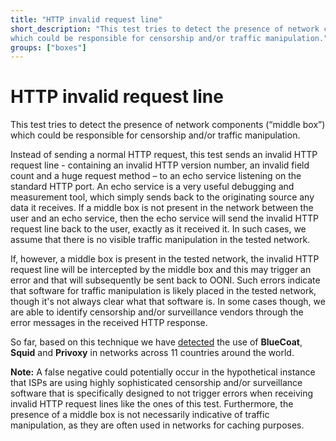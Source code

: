 ```yaml
---
title: "HTTP invalid request line"
short_description: "This test tries to detect the presence of network components (“middle box”)
which could be responsible for censorship and/or traffic manipulation."
groups: ["boxes"]
---
```


# HTTP invalid request line

This test tries to detect the presence of network components (“middle box”)
which could be responsible for censorship and/or traffic manipulation.

Instead of sending a normal HTTP request, this test sends an invalid HTTP
request line - containing an invalid HTTP version number, an invalid field count
and a huge request method – to an echo service listening on the standard HTTP
port. An echo service is a very useful debugging and measurement tool, which
simply sends back to the originating source any data it receives. If a middle
box is not present in the network between the user and an echo service, then the
echo service will send the invalid HTTP request line back to the user, exactly
as it received it. In such cases, we assume that there is no visible traffic
manipulation in the tested network.

If, however, a middle box is present in the tested network, the invalid HTTP
request line will be intercepted by the middle box and this may trigger an error
and that will subsequently be sent back to OONI. Such errors indicate that
software for traffic manipulation is likely placed in the tested network, though
it's not always clear what that software is. In some cases though, we are able
to identify censorship and/or surveillance vendors through the error messages in
the received HTTP response.

So far, based on this technique we have
[detected](https://explorer.ooni.torproject.org/highlights/) the use of
**BlueCoat**, **Squid** and **Privoxy** in networks across 11 countries around
the world.

**Note:** A false negative could potentially occur in the hypothetical instance
that ISPs are using highly sophisticated censorship and/or surveillance software
that is specifically designed to not trigger errors when receiving invalid HTTP
request lines like the ones of this test. Furthermore, the presence of a middle
box is not necessarily indicative of traffic manipulation, as they are often
used in networks for caching purposes.
